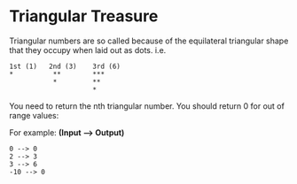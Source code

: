 # Triangular Treasure

Triangular numbers are so called because of the equilateral triangular shape that they occupy when laid out as dots.
i.e.

```
1st (1)   2nd (3)    3rd (6)
*          **        ***
           *         **
                     *
```

You need to return the nth triangular number. You should return 0 for out of range values:

For example: <b>(Input --> Output)</b>

```
0 --> 0
2 --> 3
3 --> 6
-10 --> 0
```
